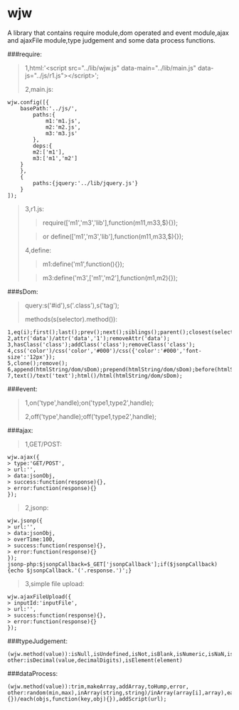 # wjw
A library that contains require module,dom operated and event module,ajax and ajaxFile module,type judgement and some data process functions.
> 
###require:
> 
> 1,html:'\<script src="../lib/wjw.js" data-main="../lib/main.js" data-js="../js/r1.js"\>\</script\>';
> 
> 2,main.js:
> 
    wjw.config([{
        basePath:'../js/',
            paths:{
                m1:'m1.js',
                m2:'m2.js',
                m3:'m3.js'
            },
            deps:{
            m2:['m1'],
            m3:['m1','m2']
        }
        },
        {
            paths:{jquery:'../lib/jquery.js'}
        }
    ]);
> 
> 3,r1.js:
> 
> > require(['m1','m3','lib'],function(m11,m33,$){});
> 
> > or define(['m1','m3','lib'],function(m11,m33,$){});
> 
> 4,define:
> 
> > m1:define('m1',function(){});
> 
> > m3:define('m3',['m1','m2'],function(m1,m2){});
> 
###sDom:
> 
> query:s('#id'),s('.class'),s('tag');
> 
> methods(s(selector).method()):
>
    1,eq(i);first();last();prev();next();siblings();parent();closest(selector);children();find(selector);
    2,attr('data')/attr('data','1');removeAttr('data');
    3,hasClass('class');addClass('class');removeClass('class');
    4,css('color')/css('color','#000')/css({'color':'#000','font-size':'12px'});
    5,clone();remove();
    6,append(htmlString/dom/sDom);prepend(htmlString/dom/sDom);before(htmlString/dom/sDom);after(htmlString/dom/sDom);
    7,text()/text('text');html()/html(htmlString/dom/sDom);
> 
###event:
> 
> 1,on('type',handle);on('type1,type2',handle);
> 
> 2,off('type',handle);off('type1,type2',handle);
> 
###ajax:
> 
> 1,GET/POST:
> 
    wjw.ajax({
    > type:'GET/POST',
    > url:'',
    > data:jsonObj,
    > success:function(response){},
    > error:function(response){}
    });
> 
> 2,jsonp:
> 
    wjw.jsonp({
    > url:'',
    > data:jsonObj,
    > overTime:100,
    > success:function(response){},
    > error:function(response){}
    });
    jsonp-php:$jsonpCallback=$_GET['jsonpCallback'];if($jsonpCallback){echo $jsonpCallback.'('.response.')';}
> 
> 3,simple file upload:
> 
    wjw.ajaxFileUpload({
    > inputId:'inputFile',
    > url:'',
    > success:function(response){},
    > error:function(response){}
    });
> 
###typeJudgement:
> 
    (wjw.method(value)):isNull,isUndefined,isNot,isBlank,isNumeric,isNaN,isArrayLike,isString,isBoolean,isNumber,isDate,isArray,isFunction,isCN
    other:isDecimal(value,decimalDigits),isElement(element)
> 
###dataProcess:
> 
    (wjw.method(value)):trim,makeArray,addArray,toHump,error,
    other:random(min,max),inArray(string,string)/inArray(array[i],array),each(array,function(i,obj){})/each(objs,function(key,obj){}),addScript(url);

